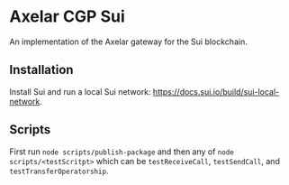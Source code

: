 # Axelar CGP Sui

An implementation of the Axelar gateway for the Sui blockchain.

## Installation

Install Sui and run a local Sui network: https://docs.sui.io/build/sui-local-network.

## Scripts

First run `node scripts/publish-package` and then any of `node scripts/<testScritpt>` which can be `testReceiveCall`, `testSendCall`, and `testTransferOperatorship`.

